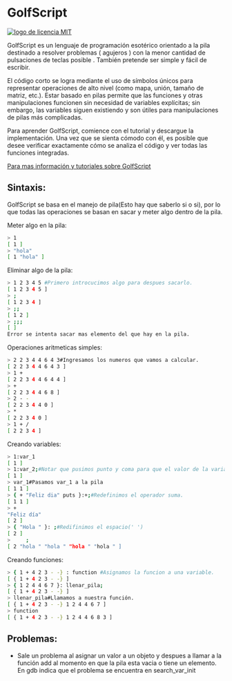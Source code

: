 # GolfScript
[![logo de licencia MIT](https://user-images.githubusercontent.com/66857879/186940932-591760e2-d06c-49e5-b822-08e6ecef3462.png)](https://raw.githubusercontent.com/dabl03/GolfScript/main/licence)

<p>
    <!--Definición sacada de: http://www.golfscript.com/golfscript/  -->
    GolfScript es un lenguaje de programación esotérico orientado a la pila destinado a resolver problemas ( agujeros ) con la menor cantidad de pulsaciones de teclas posible . También pretende ser simple y fácil de escribir.
</p>
<p>
    El código corto se logra mediante el uso de símbolos únicos para representar operaciones de alto nivel (como mapa, unión, tamaño de matriz, etc.). Estar basado en pilas permite que las funciones y otras manipulaciones funcionen sin necesidad de variables explícitas; sin embargo, las variables siguen existiendo y son útiles para manipulaciones de pilas más complicadas.
</p>
<p>
    Para aprender GolfScript, comience con el tutorial y descargue la implementación. Una vez que se sienta cómodo con él, es posible que desee verificar exactamente cómo se analiza el código y ver todas las funciones integradas.
</p>
<p>
    <a href="http://www.golfscript.com/golfscript/">Para mas información y tutoriales sobre GolfScript</a>
</p>

## Sintaxis:

<p>
    GolfScript se basa en el manejo de pila(Esto hay que saberlo si o si), por lo que todas las operaciones se basan en sacar y meter algo dentro de la pila. 
</p>

Meter algo en la pila:

```Bash
> 1
[ 1 ]
> "hola"
[ 1 "hola" ]
```
Eliminar algo de la pila:
```Bash
> 1 2 3 4 5 #Primero introcucimos algo para despues sacarlo.
[ 1 2 3 4 5 ]
> ;
[ 1 2 3 4 ]
> ;;
[ 1 2 ]
> ;;;
[ ]
Error se intenta sacar mas elemento del que hay en la pila.
```
Operaciones aritmeticas simples:
```Bash
> 2 2 3 4 4 6 4 3#Ingresamos los numeros que vamos a calcular.
[ 2 2 3 4 4 6 4 3 ]
> 1 +
[ 2 2 3 4 4 6 4 4 ]
> +
[ 2 2 3 4 4 6 8 ]
> 2 - -
[ 2 2 3 4 4 0 ]
> *
[ 2 2 3 4 0 ]
> 1 + /
[ 2 2 3 4 ]
```
Creando variables:
```Bash
> 1:var_1
[ 1 ]
> 1:var_2;#Notar que pusimos punto y coma para que el valor de la variable no se instrodusca en la pila
[ 1 ]
> var_1#Pasamos var_1 a la pila
[ 1 1 ]
> { + "Feliz dia" puts }:+;#Redefinimos el operador suma.
[ 1 1 ]
> +
"Feliz día"
[ 2 ]
> { "Hola " }: ;#Redifinimos el espacio(' ')
[ 2 ]
>     ;
[ 2 "hola " "hola " "hola " "hola " ]
```
Creando funciones:
```Bash
> { 1 + 4 2 3 - -} : function #Asignamos la funcion a una variable.
[ { 1 + 4 2 3 - -} ]
> { 1 2 4 4 6 7 }: llenar_pila;
[ { 1 + 4 2 3 - -} ]
> llenar_pila#Llamamos a nuestra función.
[ { 1 + 4 2 3 - -} 1 2 4 4 6 7 ]
> function
[ { 1 + 4 2 3 - -} 1 2 4 4 6 8 3 ]
```
## Problemas:
- Sale un problema al asignar un valor a un objeto y despues a llamar a la función add al momento en que la pila esta vacia o tiene un elemento. En gdb indica que el problema se encuentra en search_var_init
